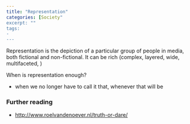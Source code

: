 ```yaml
---
title: "Representation"
categories: [Society"
excerpt: ""
tags:
- 
---
```

Representation is the depiction of a particular group of people in media, both fictional and non-fictional. It can be rich (complex, layered, wide, multifaceted, )


When is representation enough?
- when we no longer have to call it that, whenever that will be


### Further reading 
- http://www.roelvandenoever.nl/truth-or-dare/